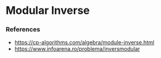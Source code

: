 # Modular Inverse

### References
- https://cp-algorithms.com/algebra/module-inverse.html
- https://www.infoarena.ro/problema/inversmodular
